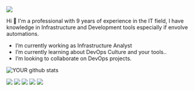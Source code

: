 <img src="https://media-exp1.licdn.com/dms/image/C4D16AQH16fO94ycUQg/profile-displaybackgroundimage-shrink_350_1400/0/1526697912022?e=1666828800&v=beta&t=KOTyR_VqZehXmtmfx12t-u5tM_E8CDSh64I1pKl395c">

 Hi 👋
I'm a professional with 9 years of experience in the IT field, I have knowledge in Infrastructure and Development tools especially if envolve automations.
-  I’m currently working as Infrastructure Analyst 
-  I’m currently learning about DevOps Culture and your tools..
-  I’m looking to collaborate on DevOps projects. 

![YOUR github stats](https://github-readme-stats.vercel.app/api?username=DevGreick)

[<img src="https://img.shields.io/badge/twitter-%231DA1F2.svg?&style=for-the-badge&logo=twitter&logoColor=white" />](https://twitter.com/USERNAME) [<img src="https://img.shields.io/badge/medium-%2312100E.svg?&style=for-the-badge&logo=medium&logoColor=white" />](https://medium.com/USERNAME)  [<img src="https://img.shields.io/badge/linkedin-%230077B5.svg?&style=for-the-badge&logo=linkedin&logoColor=white" />](https://www.linkedin.com/in/jacksongreick/) [<img src = "https://img.shields.io/badge/instagram-%23E4405F.svg?&style=for-the-badge&logo=instagram&logoColor=white">](https://www.instagram.com/USERNAME/) [<img src = "https://img.shields.io/badge/facebook-%231877F2.svg?&style=for-the-badge&logo=facebook&logoColor=white">](https://www.facebook.com/USERNAME)
